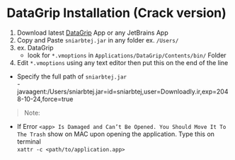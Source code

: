 # DataGrip Installation (Crack version)

1. Download latest [DataGrip](https://www.jetbrains.com/datagrip/download/other.html) App or any JetBrains App
2. Copy and Paste `sniarbtej.jar` in any folder ex. `/Users/`
3. ex. DataGrip
   - look for `*.vmoptions` in `Applications/DataGrip/Contents/bin/` Folder
4. Edit `*.vmoptions` using any text editor then put this on the end of the line

- Specify the full path of `sniarbtej.jar`
  <br/> -javaagent:/Users/sniarbtej.jar=id=sniarbtej,user=Downloadly.ir,exp=2048-10-24,force=true

> Note:

- If Error `<app> Is Damaged and Can’t Be Opened. You Should Move It To The Trash` show on MAC upon opening the application. Type this on terminal<br/>
  `xattr -c <path/to/application.app>`
